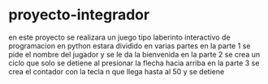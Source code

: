 # proyecto-integrador
en este proyecto se realizara un juego tipo laberinto interactivo de programacion en python estara dividido en varias partes
en la parte 1 se pide el nombre del jugador y se le da la bienvenida
en la parte 2 se crea un ciclo que solo se detiene al presionar la flecha hacia arriba
en la parte 3 se crea el contador con la tecla n que llega hasta al 50 y se detiene